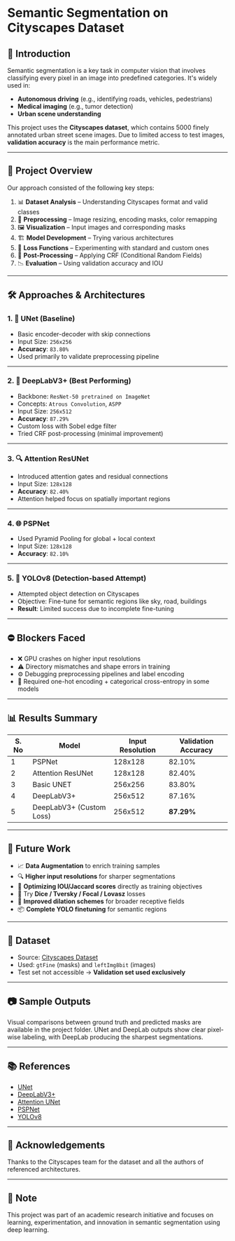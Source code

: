 # Semantic Segmentation on Cityscapes Dataset 


## 🧠 Introduction

Semantic segmentation is a key task in computer vision that involves classifying every pixel in an image into predefined categories. It's widely used in:
- **Autonomous driving** (e.g., identifying roads, vehicles, pedestrians)
- **Medical imaging** (e.g., tumor detection)
- **Urban scene understanding**

This project uses the **Cityscapes dataset**, which contains 5000 finely annotated urban street scene images. Due to limited access to test images, **validation accuracy** is the main performance metric.

---

## 🧩 Project Overview

Our approach consisted of the following key steps:

1. 📊 **Dataset Analysis** – Understanding Cityscapes format and valid classes  
2. 🧼 **Preprocessing** – Image resizing, encoding masks, color remapping  
3. 🖼️ **Visualization** – Input images and corresponding masks  
4. 🏗️ **Model Development** – Trying various architectures  
5. 🎯 **Loss Functions** – Experimenting with standard and custom ones  
6. 🧪 **Post-Processing** – Applying CRF (Conditional Random Fields)  
7. 📉 **Evaluation** – Using validation accuracy and IOU  

---

## 🛠️ Approaches & Architectures

### 1. 🧬 UNet (Baseline)
- Basic encoder-decoder with skip connections
- Input Size: `256x256`
- **Accuracy**: `83.80%`
- Used primarily to validate preprocessing pipeline

---

### 2. 🧠 DeepLabV3+ (Best Performing)
- Backbone: `ResNet-50 pretrained on ImageNet`
- Concepts: `Atrous Convolution`, `ASPP`
- Input Size: `256x512`
- **Accuracy**: `87.29%`
- Custom loss with Sobel edge filter
- Tried CRF post-processing (minimal improvement)

---

### 3. 🔍 Attention ResUNet
- Introduced attention gates and residual connections
- Input Size: `128x128`
- **Accuracy**: `82.40%`
- Attention helped focus on spatially important regions

---

### 4. 🌐 PSPNet
- Used Pyramid Pooling for global + local context
- Input Size: `128x128`
- **Accuracy**: `82.10%`

---

### 5. 🦾 YOLOv8 (Detection-based Attempt)
- Attempted object detection on Cityscapes
- Objective: Fine-tune for semantic regions like sky, road, buildings
- **Result**: Limited success due to incomplete fine-tuning

---

## ⛔ Blockers Faced

- ❌ GPU crashes on higher input resolutions
- ⚠️ Directory mismatches and shape errors in training
- ⚙️ Debugging preprocessing pipelines and label encoding
- 🧮 Required one-hot encoding + categorical cross-entropy in some models

---

## 📊 Results Summary

| S. No | Model                   | Input Resolution | Validation Accuracy |
|-------|-------------------------|------------------|---------------------|
| 1     | PSPNet                  | 128x128          | 82.10%              |
| 2     | Attention ResUNet       | 128x128          | 82.40%              |
| 3     | Basic UNET              | 256x256          | 83.80%              |
| 4     | DeepLabV3+              | 256x512          | 87.16%              |
| 5     | DeepLabV3+ (Custom Loss)| 256x512          | **87.29%**          |

---

## 🚀 Future Work

- 📈 **Data Augmentation** to enrich training samples  
- 🔍 **Higher input resolutions** for sharper segmentations  
- 📐 **Optimizing IOU/Jaccard scores** directly as training objectives  
- 🧩 Try **Dice / Tversky / Focal / Lovasz** losses  
- 🔁 **Improved dilation schemes** for broader receptive fields  
- 📦 **Complete YOLO finetuning** for semantic regions  

---

## 📁 Dataset

- Source: [Cityscapes Dataset](https://www.cityscapes-dataset.com/)
- Used: `gtFine` (masks) and `leftImg8bit` (images)
- Test set not accessible → **Validation set used exclusively**

---

## 📷 Sample Outputs

Visual comparisons between ground truth and predicted masks are available in the project folder. UNet and DeepLab outputs show clear pixel-wise labeling, with DeepLab producing the sharpest segmentations.

---

## 📚 References

- [UNet](https://arxiv.org/abs/1505.04597)  
- [DeepLabV3+](https://arxiv.org/abs/1802.02611)  
- [Attention UNet](https://arxiv.org/abs/1804.03999)  
- [PSPNet](https://arxiv.org/abs/1612.01105)  
- [YOLOv8](https://github.com/ultralytics/ultralytics)

---

## 🤝 Acknowledgements

Thanks to the Cityscapes team for the dataset and all the authors of referenced architectures.

---

## 📌 Note

This project was part of an academic research initiative and focuses on learning, experimentation, and innovation in semantic segmentation using deep learning.

